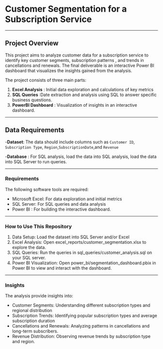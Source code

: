 # Customer Segmentation for a Subscription Service 
---
## Project Overview

This project aims to analyze customer data for a subscription service to identify key customer segments, subscription patterns , and trends in cancellations and renewals. The 
final deliverable is an interactive Power BI dashboard that visualizes the insights gained from the analysis.

The project consists of three main parts:
1. **Excel Analysis** : Initial data exploration and calculations of key metrics
2. **SQL Queries** :Date extraction and analysis using SQL to answer specific business questions.
3. **PowerBI Dashboard** : Visualization of insights in an interactive dashboard.
   
---
## Data Requirements
-**Dataset**: The data should include columns such as `Customer ID`, `Subscription Type`, `Region`,`SubscriptionDate`,and `Revenue`

-**Database** : For SQL analysis, load the data into SQL analysis, load the data into SQL Server to run queries.

---
### Requirements
The following software tools are required:

- Microsoft Excel: For data exploration and initial metrics
- SQL Server: For SQL queries and data analysis
- Power BI : For building the interactive dashboard.

---
### How to Use This Repository
1. Data Setup: Load the dataset into SQL Server and/or Excel
2. Excel Analysis: Open excel_reports/customer_segmentation.xlsx to explore the data.
3. SQL Queries: Run the queries in sql_queries/customer_analysis.sql on your SQL server.
4. Power BI Visualization: Open power_bi/segmentation_dashboard.pbix in Power BI to view and interact with the dashboard.

---
### Insights
The analysis provide insights into:
- Customer Segments: Understanding different subscription types and regional distribution
- Subscription Trends: Identifying popular subscription types and average subscription duration
- Cancellations and Renewals: Analyzing patterns in cancellations and long-term subscribers.
- Revenue Distribution: Observing revenue trends by subscription type and region.
